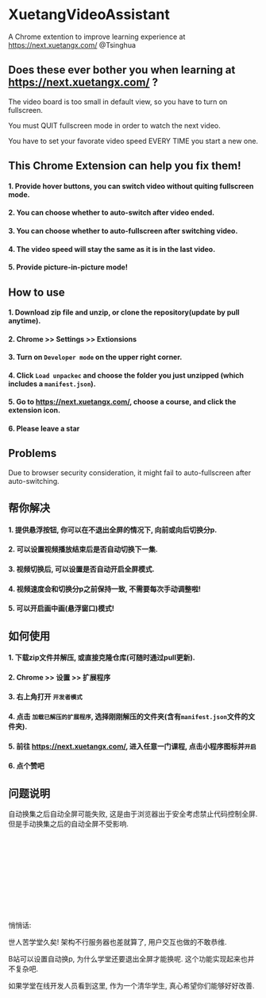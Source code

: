 # XuetangVideoAssistant
A Chrome extention to improve learning experience at https://next.xuetangx.com/ @Tsinghua

## Does these ever bother you when learning at https://next.xuetangx.com/ ?

The video board is too small in default view, so you have to turn on fullscreen.

You must QUIT fullscreen mode in order to watch the next video.

You have to set your favorate video speed EVERY TIME you start a new one.


## This Chrome Extension can help you fix them!
#### 1. Provide hover buttons, you can switch video without quiting fullscreen mode.
#### 2. You can choose whether to auto-switch after video ended.
#### 3. You can choose whether to auto-fullscreen after switching video.
#### 4. The video speed will stay the same as it is in the last video.
#### 5. Provide picture-in-picture mode!

## How to use
#### 1. Download zip file and unzip, or clone the repository(update by pull anytime).
#### 2. Chrome >> Settings >> Extionsions
#### 3. Turn on `Developer mode` on the upper right corner.
#### 4. Click `Load unpackec` and choose the folder you just unzipped (which includes a `manifest.json`).
#### 5. Go to https://next.xuetangx.com/, choose a course, and click the extension icon.
#### 6. Please leave a star

## Problems
Due to browser security consideration, it might fail to auto-fullscreen after auto-switching. 


## 帮你解决
#### 1. 提供悬浮按钮, 你可以在不退出全屏的情况下, 向前或向后切换分p.
#### 2. 可以设置视频播放结束后是否自动切换下一集.
#### 3. 视频切换后, 可以设置是否自动开启全屏模式.
#### 4. 视频速度会和切换分p之前保持一致, 不需要每次手动调整啦!
#### 5. 可以开启画中画(悬浮窗口)模式!

## 如何使用
#### 1. 下载zip文件并解压, 或直接克隆仓库(可随时通过pull更新).
#### 2. Chrome >> 设置 >> 扩展程序
#### 3. 右上角打开 `开发者模式`
#### 4. 点击 `加载已解压的扩展程序`, 选择刚刚解压的文件夹(含有`manifest.json`文件的文件夹).
#### 5. 前往 https://next.xuetangx.com/, 进入任意一门课程, 点击小程序图标并`开启`
#### 6. 点个赞吧


## 问题说明
自动换集之后自动全屏可能失败, 这是由于浏览器出于安全考虑禁止代码控制全屏. 但是手动换集之后的自动全屏不受影响.



<br/><br/><br/><br/><br/><br/><br/><br/><br/><br/>
悄悄话: 

世人苦学堂久矣! 架构不行服务器也差就算了, 用户交互也做的不敢恭维.

B站可以设置自动换p, 为什么学堂还要退出全屏才能换呢. 这个功能实现起来也并不复杂吧.

如果学堂在线开发人员看到这里, 作为一个清华学生, 真心希望你们能够好好改善.